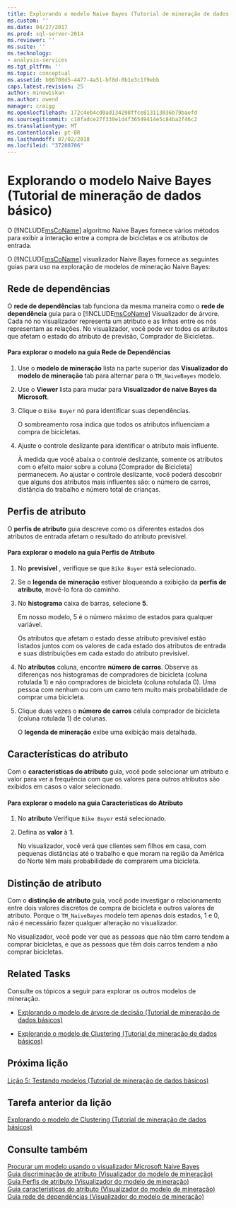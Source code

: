 ```yaml
---
title: Explorando o modelo Naive Bayes (Tutorial de mineração de dados básico) | Microsoft Docs
ms.custom: ''
ms.date: 04/27/2017
ms.prod: sql-server-2014
ms.reviewer: ''
ms.suite: ''
ms.technology:
- analysis-services
ms.tgt_pltfrm: ''
ms.topic: conceptual
ms.assetid: b06708d5-4477-4a51-bf8d-0b1e3c1f9ebb
caps.latest.revision: 25
author: minewiskan
ms.author: owend
manager: craigg
ms.openlocfilehash: 172c4eb4cd0ad134298ffce813113036b79baefd
ms.sourcegitcommit: c18fadce27f330e1d4f36549414e5c84ba2f46c2
ms.translationtype: MT
ms.contentlocale: pt-BR
ms.lasthandoff: 07/02/2018
ms.locfileid: "37200706"
---
```

# <a name="exploring-the-naive-bayes-model-basic-data-mining-tutorial"></a>Explorando o modelo Naive Bayes (Tutorial de mineração de dados básico)
  O [!INCLUDE[msCoName](../includes/msconame-md.md)] algoritmo Naive Bayes fornece vários métodos para exibir a interação entre a compra de bicicletas e os atributos de entrada.  
  
 O [!INCLUDE[msCoName](../includes/msconame-md.md)] visualizador Naive Bayes fornece as seguintes guias para uso na exploração de modelos de mineração Naive Bayes:  
  
 
  
##  <a name="DependencyNetwork"></a> Rede de dependências  
 O **rede de dependências** tab funciona da mesma maneira como o **rede de dependência** guia para o [!INCLUDE[msCoName](../includes/msconame-md.md)] Visualizador de árvore. Cada nó no visualizador representa um atributo e as linhas entre os nós representam as relações. No visualizador, você pode ver todos os atributos que afetam o estado do atributo de previsão, Comprador de Bicicletas.  
  
#### <a name="to-explore-the-model-in-the-dependency-network-tab"></a>Para explorar o modelo na guia Rede de Dependências  
  
1.  Use o **modelo de mineração** lista na parte superior das **Visualizador do modelo de mineração** tab para alternar para o `TM_NaiveBayes` modelo.  
  
2.  Use o **Viewer** lista para mudar para **Visualizador de naive Bayes da Microsoft**.  
  
3.  Clique o `Bike Buyer` nó para identificar suas dependências.  
  
     O sombreamento rosa indica que todos os atributos influenciam a compra de bicicletas.  
  
4.  Ajuste o controle deslizante para identificar o atributo mais influente.  
  
     À medida que você abaixa o controle deslizante, somente os atributos com o efeito maior sobre a coluna [Comprador de Bicicleta] permanecem. Ao ajustar o controle deslizante, você poderá descobrir que alguns dos atributos mais influentes são: o número de carros, distância do trabalho e número total de crianças.  
 
  
##  <a name="AttributeProfiles"></a> Perfis de atributo  
 O **perfis de atributo** guia descreve como os diferentes estados dos atributos de entrada afetam o resultado do atributo previsível.  
  
#### <a name="to-explore-the-model-in-the-attribute-profiles-tab"></a>Para explorar o modelo na guia Perfis de Atributo  
  
1.  No **previsível** , verifique se que `Bike Buyer` está selecionado.  
  
2.  Se o **legenda de mineração** estiver bloqueando a exibição da **perfis de atributo**, movê-lo fora do caminho.  
  
3.  No **histograma** caixa de barras, selecione **5**.  
  
     Em nosso modelo, 5 é o número máximo de estados para qualquer variável.  
  
     Os atributos que afetam o estado desse atributo previsível estão listados juntos com os valores de cada estado dos atributos de entrada e suas distribuições em cada estado do atributo previsível.  
  
4.  No **atributos** coluna, encontre **número de carros**.  Observe as diferenças nos histogramas de compradores de bicicleta (coluna rotulada 1) e não compradores de bicicleta (coluna rotulada 0). Uma pessoa com nenhum ou com um carro tem muito mais probabilidade de comprar uma bicicleta.  
  
5.  Clique duas vezes o **número de carros** célula comprador de bicicleta (coluna rotulada 1) de colunas.  
  
     O **legenda de mineração** exibe uma exibição mais detalhada.  
  
  
##  <a name="AttributeCharacteristics"></a> Características do atributo  
 Com o **características do atributo** guia, você pode selecionar um atributo e valor para ver a frequência com que os valores para outros atributos são exibidos em casos o valor selecionado.  
  
#### <a name="to-explore-the-model-in-the-attribute-characteristics-tab"></a>Para explorar o modelo na guia Características do Atributo  
  
1.  No **atributo** Verifique `Bike Buyer` está selecionado.  
  
2.  Defina as **valor** à **1**.  
  
     No visualizador, você verá que clientes sem filhos em casa, com pequenas distâncias até o trabalho e que moram na região da América do Norte têm mais probabilidade de comprarem uma bicicleta.  
  
  
##  <a name="AttributeDiscrimination"></a> Distinção de atributo  
 Com o **distinção de atributo** guia, você pode investigar o relacionamento entre dois valores discretos de compra de bicicleta e outros valores de atributo. Porque o `TM_NaiveBayes` modelo tem apenas dois estados, 1 e 0, não é necessário fazer qualquer alteração no visualizador.  
  
 No visualizador, você pode ver que as pessoas que não têm carro tendem a comprar bicicletas, e que as pessoas que têm dois carros tendem a não comprar bicicletas.  
  
## <a name="related-tasks"></a>Related Tasks  
 Consulte os tópicos a seguir para explorar os outros modelos de mineração.  
  
-   [Explorando o modelo de árvore de decisão &#40;Tutorial de mineração de dados básicos&#41;](../../2014/tutorials/exploring-the-decision-tree-model-basic-data-mining-tutorial.md)  
  
-   [Explorando o modelo de Clustering &#40;Tutorial de mineração de dados básicos&#41;](../../2014/tutorials/exploring-the-clustering-model-basic-data-mining-tutorial.md)  
  
## <a name="next-lesson"></a>Próxima lição  
 [Lição 5: Testando modelos &#40;Tutorial de mineração de dados básicos&#41;](../../2014/tutorials/lesson-5-testing-models-basic-data-mining-tutorial.md)  
  
## <a name="previous-task-in-lesson"></a>Tarefa anterior da lição  
 [Explorando o modelo de Clustering &#40;Tutorial de mineração de dados básicos&#41;](../../2014/tutorials/exploring-the-clustering-model-basic-data-mining-tutorial.md)  
  
## <a name="see-also"></a>Consulte também  
 [Procurar um modelo usando o visualizador Microsoft Naive Bayes](../../2014/analysis-services/data-mining/browse-a-model-using-the-microsoft-naive-bayes-viewer.md)   
 [Guia discriminação de atributo &#40;Visualizador do modelo de mineração&#41;](../../2014/analysis-services/attribute-discrimination-tab-mining-model-viewer.md)   
 [Guia Perfis de atributo &#40;Visualizador do modelo de mineração&#41;](../../2014/analysis-services/attribute-profiles-tab-mining-model-viewer.md)   
 [Guia características do atributo &#40;Visualizador do modelo de mineração&#41;](../../2014/analysis-services/attribute-characteristics-tab-mining-model-viewer.md)   
 [Guia rede de dependências &#40;Visualizador do modelo de mineração&#41;](../../2014/analysis-services/dependency-network-tab-mining-model-viewer.md)  
  
  
